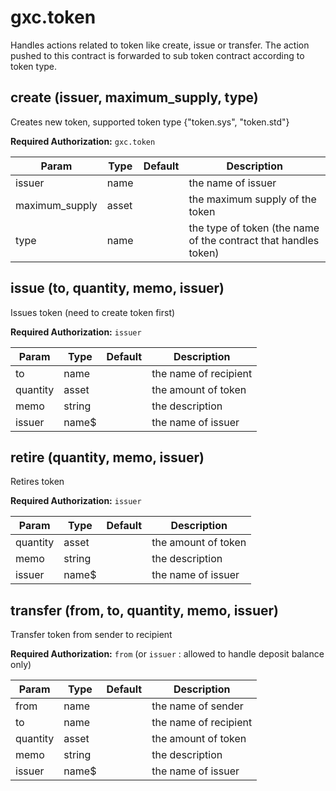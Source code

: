 # gxc.token

Handles actions related to token like create, issue or transfer. The action pushed to this contract is forwarded to sub token contract according to token type.

## create (issuer, maximum_supply, type)

Creates new token, supported token type {"token.sys", "token.std"}

**Required Authorization:** `gxc.token`

|Param|Type|Default|Description|
|-----|----|-------|-----------|
|issuer|name||the name of issuer|
|maximum_supply|asset||the maximum supply of the token|
|type|name||the type of token (the name of the contract that handles token)|

## issue (to, quantity, memo, issuer)

Issues token (need to create token first)

**Required Authorization:** `issuer`

|Param|Type|Default|Description|
|-----|----|-------|-----------|
|to|name||the name of recipient|
|quantity|asset||the amount of token|
|memo|string||the description|
|issuer|name$||the name of issuer|

## retire (quantity, memo, issuer)

Retires token

**Required Authorization:** `issuer`

|Param|Type|Default|Description|
|-----|----|-------|-----------|
|quantity|asset||the amount of token|
|memo|string||the description|
|issuer|name$||the name of issuer|

## transfer (from, to, quantity, memo, issuer)

Transfer token from sender to recipient

**Required Authorization:** `from` (or `issuer` : allowed to handle deposit balance only)

|Param|Type|Default|Description|
|-----|----|-------|-----------|
|from|name||the name of sender|
|to|name||the name of recipient|
|quantity|asset||the amount of token|
|memo|string||the description|
|issuer|name$||the name of issuer|

